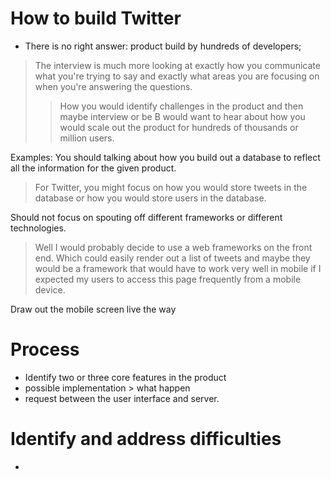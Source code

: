 # How to build Twitter

- There is no right answer: product build by hundreds of developers;
> The interview is much more looking at exactly how you communicate what you're  trying to say and exactly what areas you are focusing on when you're answering the questions.
>> How you would identify challenges in the product and then maybe interview or be B would want to hear about how you would scale out the product for hundreds of thousands or million users.

Examples: 
You should talking about how you build out a database to reflect all the information for the given product.

> For Twitter, you might focus on how you would store tweets in the database or how you would store users in the database.

Should not focus on spouting off different frameworks or different technologies. 

> Well I would probably decide to use a web frameworks on the front end. Which could easily render out a list of tweets and maybe they would be a framework that would have to work very well in mobile if I expected my users to access this page frequently from a mobile device.

Draw out the mobile screen live the way

# Process
- Identify two or three core features in the product
- possible implementation > what happen 
- request between the user interface and server.

# Identify and address difficulties
- 